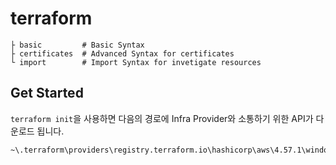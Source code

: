 # terraform

```
├ basic         # Basic Syntax
├ certificates  # Advanced Syntax for certificates
└ import        # Import Syntax for invetigate resources
```

## Get Started

`terraform init`을 사용하면 다음의 경로에 Infra Provider와 소통하기 위한 API가 다운로드 됩니다.

```cmd
~\.terraform\providers\registry.terraform.io\hashicorp\aws\4.57.1\windows_386\terraform-provider-aws_v4.57.1_x5.exe
```
